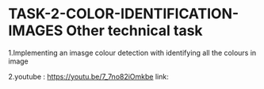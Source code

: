 # TASK-2-COLOR-IDENTIFICATION-IMAGES Other technical task

1.Implementing an imasge colour detection with identifying all the colours in image 

2.youtube : https://youtu.be/7_7no82iOmkbe link:
